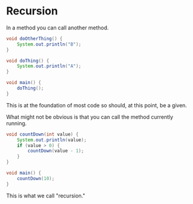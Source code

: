# Recursion

In a method you can call another method.

```java
void doOtherThing() {
    System.out.println("B");
}

void doThing() {
    System.out.println("A");
}

void main() {
    doThing();
}
```

This is at the foundation of most code so should, at this point,
be a given.

What might not be obvious is that you can call the method currently running.

```java
void countDown(int value) {
    System.out.println(value);
    if (value > 0) {
        countDown(value - 1);
    }
}

void main() {
    countDown(10);
}
```

This is what we call "recursion."